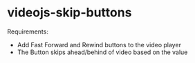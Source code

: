# videojs-skip-buttons

Requirements:

- Add Fast Forward and Rewind buttons to the video player
- The Button skips ahead/behind of video based on the value
